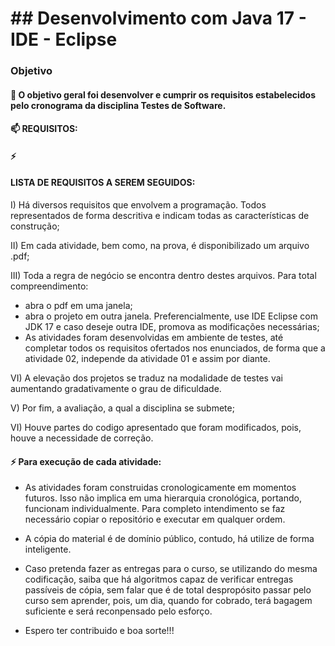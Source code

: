 # ## Desenvolvimento com Java 17 - IDE - Eclipse

### Objetivo

#### 🌱 O objetivo geral foi desenvolver e cumprir os requisitos estabelecidos pelo cronograma da disciplina Testes de Software.

#### 📫 REQUISITOS:

#### ⚡ 
####  LISTA DE REQUISITOS A SEREM SEGUIDOS:

I) Há diversos requisitos que envolvem a programação. Todos representados de forma descritiva e indicam todas
as características de construção;

II) Em cada atividade, bem como, na prova, é disponibilizado um arquivo .pdf;

III) Toda a regra de negócio se encontra dentro destes arquivos. Para total compreendimento:

- abra o pdf em uma janela;
- abra o projeto em outra janela. Preferencialmente, use IDE Eclipse com JDK 17 e caso deseje outra IDE,
  promova as modificações necessárias;
- As atividades foram desenvolvidas em ambiente de testes, até completar todos os requisitos ofertados
  nos enunciados, de forma que a atividade 02, independe da atividade 01 e assim por diante.

VI) A elevação dos projetos se traduz na modalidade de testes vai aumentando gradativamente o grau de
  dificuldade.

V) Por fim, a avaliação, a qual a disciplina se submete;

VI) Houve partes do codigo apresentado que foram modificados, pois, houve a necessidade de correção.

#### ⚡ Para execução de cada atividade:

- As atividades foram construidas cronologicamente em momentos futuros. Isso não implica em uma hierarquia
  cronológica, portando, funcionam individualmente. Para completo intendimento se faz necessário
  copiar o repositório e executar em qualquer ordem.

- A cópia do material é de domínio público, contudo, há utilize de forma inteligente.
  
- Caso pretenda fazer as entregas para o curso, se utilizando do mesma codificação, saiba
  que há algoritmos capaz de verificar entregas passíveis de cópia, sem falar que é de total despropósito
  passar pelo curso sem aprender, pois, um dia, quando for cobrado, terá bagagem suficiente e será
  reconpensado pelo esforço.

- Espero ter contribuido e boa sorte!!!
